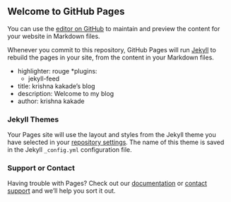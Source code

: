 ## Welcome to GitHub Pages

You can use the [editor on GitHub](https://github.com/krishnawrites/krishnawrites.github.io/edit/master/README.md) to maintain and preview the content for your website in Markdown files.

Whenever you commit to this repository, GitHub Pages will run [Jekyll](https://jekyllrb.com/) to rebuild the pages in your site, from the content in your Markdown files.
* highlighter: rouge
*plugins:
  - jekyll-feed
* title: krishna kakade’s blog
* description: Welcome to my blog
* author: krishna kakade

### Jekyll Themes

Your Pages site will use the layout and styles from the Jekyll theme you have selected in your [repository settings](https://github.com/krishnawrites/krishnawrites.github.io/settings). The name of this theme is saved in the Jekyll `_config.yml` configuration file.

### Support or Contact

Having trouble with Pages? Check out our [documentation](https://help.github.com/categories/github-pages-basics/) or [contact support](https://github.com/contact) and we’ll help you sort it out.
